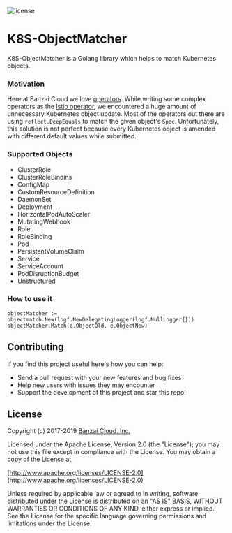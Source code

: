 ![license](http://img.shields.io/badge/license-Apache%20v2-orange.svg)

# K8S-ObjectMatcher

K8S-ObjectMatcher is a Golang library which helps to match Kubernetes objects.

### Motivation

Here at Banzai Cloud we love [operators](https://github.com/banzaicloud?utf8=✓&q=operator&type=&language=). While writing some complex operators as the [Istio operator](https://github.com/banzaicloud/istio-operator), we encountered a huge amount of unnecessary Kubernetes object update. Most of the operators out there are using `reflect.DeepEquals` to match the given object's `Spec`. Unfortunately, this solution is not perfect because every Kubernetes object is amended with different default values while submitted.



### Supported Objects

- ClusterRole
- ClusterRoleBindins
- ConfigMap
- CustomResourceDefinition
- DaemonSet
- Deployment
- HorizontalPodAutoScaler
- MutatingWebhook
- Role
- RoleBinding
- Pod
- PersistentVolumeClaim
- Service
- ServiceAccount
- PodDisruptionBudget
- Unstructured

### How to use it

```
objectMatcher := objectmatch.New(logf.NewDelegatingLogger(logf.NullLogger{}))
objectMatcher.Match(e.ObjectOld, e.ObjectNew)
```

## Contributing

If you find this project useful here's how you can help:

- Send a pull request with your new features and bug fixes
- Help new users with issues they may encounter
- Support the development of this project and star this repo!

## License

Copyright (c) 2017-2019 [Banzai Cloud, Inc.](https://banzaicloud.com)

Licensed under the Apache License, Version 2.0 (the "License");
you may not use this file except in compliance with the License.
You may obtain a copy of the License at

[http://www.apache.org/licenses/LICENSE-2.0](http://www.apache.org/licenses/LICENSE-2.0)

Unless required by applicable law or agreed to in writing, software
distributed under the License is distributed on an "AS IS" BASIS,
WITHOUT WARRANTIES OR CONDITIONS OF ANY KIND, either express or implied.
See the License for the specific language governing permissions and
limitations under the License.
